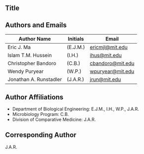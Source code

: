 ## Title

## Authors and Emails

Author Name|Initials|Email
----------|---------|-----
Eric J. Ma|(E.J.M.)|ericmjl@mit.edu
Islam T.M. Hussein|(I.H.)|ihus@mit.edu
Christopher Bandoro|(C.B.)|cbandoro@mit.edu
Wendy Puryear|(W.P.)|wpuryear@mit.edu
Jonathan A. Runstadler|(J.A.R.)|jrun@mit.edu

## Author Affiliations

- Department of Biological Engineering: E.J.M., I.H., W.P., J.A.R.
- Microbiology Program: C.B.
- Division of Comparative Medicine: J.A.R.

## Corresponding Author

J.A.R.